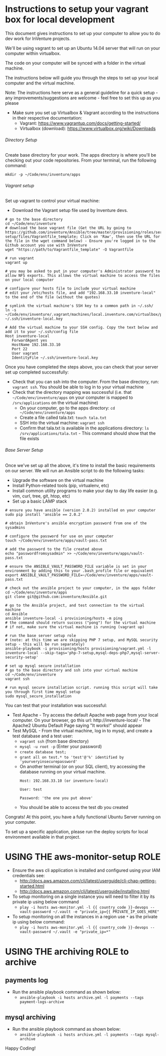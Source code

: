 # Instructions to setup your vagrant box for local development

This document gives instructions to set up your computer to allow you to do dev work for InVenture projects.

We'll be using vagrant to set up an Ubuntu 14.04 server that will run on your computer within virtualbox.

The code on your computer will be synced with a folder in the virtual machine.

The instructions below will guide you through the steps to set up your local computer and the virtual machine.

Note: The instructions here serve as a general guideline for a quick setup - any improvements/suggestions are welcome - feel free to set this up as you please

- Make sure you set up Virtualbox & Vagrant according to the instructions in their respective documentation:
    - Vagrant: https://www.vagrantup.com/docs/getting-started/
    - Virtualbox (download): https://www.virtualbox.org/wiki/Downloads


###### Directory Setup
Create base directory for your work. The apps directory is where you'll be checking out your code repositories. From your terminal, run the following command:
```
mkdir -p ~/Code/env/inventure/apps
```

###### Vagrant setup
Set up vagrant to control your virtual machine:
- Download the Vagrant setup file used by Inventure devs.
```
# go to the base directory
cd ~/Code/env/inventure
# download the base vagrant file (Get the URL by going to https://github.com/inventure/Ansible/tree/master/provisioning/roles/server-setup/files/Vagrantfile_template; Click on 'Raw', then use the URL for the file in the wget command below) - Ensure you're logged in to the Github account you use with InVenture
wget "https://path/to/Vagrantfile_template" -O Vagrantfile

# run vagrant
vagrant up

# you may be asked to put in your computer's Administrator password to allow NFS exports. This allows the virtual machine to access the files on your local computer

# configure your hosts file to include your virtual machine
# edit your /etc/hosts file, and add "192.168.33.10 inventure-local" to the end of the file (without the quotes)

# symlink the virtual machine's SSH key to a common path in ~/.ssh/
ln -s ~/Code/env/inventure/.vagrant/machines/local.inventure.com/virtualbox/private_key ~/.ssh/inventure-local.key

# Add the virtual machine to your SSH config. Copy the text below and add it to your ~/.ssh/config file
Host inventure-local
   ForwardAgent yes
   HostName 192.168.33.10
   Port 22
   User vagrant
   IdentityFile ~/.ssh/inventure-local.key
```

Once you have completed the steps above, you can check that your server set up completed successfully:

- Check that you can ssh into the computer. From the base directory, run: `vagrant ssh`. You should be able to log in to your virtual machine
- Check that the directory mapping was successful (i.e. that `~/Code/env/inventure/apps` on your computer is mapped to `/srv/applications` on the virtual machine)
    - On your computer, go to the apps directory: `cd ~/Code/env/inventure/apps`
    - Create a file called tala.txt: `touch tala.txt`
    - SSH into the virtual machine: `vagrant ssh`
    - Confirm that tala.txt is available in the applications directory: `ls /srv/applications/tala.txt` - This command should show that the file exists

###### Base Server Setup
Once we've set up all the above, it's time to install the basic requirements on our server. We will run an Ansible script to do the following tasks:

- Upgrade the software on the virtual machine
- Install Python-related tools (pip, virtualenv, etc)
- Install common utility programs to make your day to day life easier (e.g. vim, curl, tree, git, htop, etc)
- Set up a basic LAMP stack

```
# ensure you have ansible (version 2.0.2) installed on your computer
sudo pip install 'ansible == 2.0.2'

# obtain InVenture's ansible encryption password from one of the sysadmins

# configure the password for use on your computer
touch ~/Code/env/inventure/apps/vault-pass.txt

# add the password to the file created above
echo "passwordfromsysadmin" >> ~/Code/env/inventure/apps/vault-pass.txt

# ensure the ANSIBLE_VAULT_PASSWORD_FILE variable is set in your environment by adding this to your .bash_profile file or equivalent
export ANSIBLE_VAULT_PASSWORD_FILE=~/Code/env/inventure/apps/vault-pass.txt

# check out the ansible project to your computer, in the apps folder
cd ~/Code/env/inventure/apps
git clone git@github.com:inventure/Ansible.git

# go to the Ansible project, and test connection to the virtual machine
cd Ansible
ansible inventure-local -i provisioning/hosts -m ping
# the command should return success ("pong") for the virtual machine
# if not, make sure the virtual machine is running (vagrant up)

# run the base server setup role
# (note: at this time we are skipping PHP 7 setup, and MySQL security setup - this will be run separately)
ansible-playbook -i provisioning/hosts provisioning/vagrant.yml -l inventure-local --skip-tags='php-7-setup,mysql-deps-php7,mysql-server-security-setup'

# set up mysql secure installation
# go to the base directory and ssh into your virtual machine
cd ~/Code/env/inventure
vagrant ssh

# run mysql secure installation script. running this script will take you through first time mysql setup
sudo mysql_secure_installation
```

You can test that your installation was successful:

- Test Apache - Try access the default Apache web page from your local computer. On your browser, go this url: http://inventure-local/ - The Apache2 Ubuntu Default Page saying "It works!" should appear
- Test MySQL - From the virtual machine, log in to mysql, and create a test database and a test user:
    - `vagrant ssh` (from base directory)
    - `mysql -u root -p` (Enter your password)
    - `create database test;`
    - `grant all on test.* to 'test'@'%' identified by 'yourveryinsecurepassword'`
    - On another terminal (or on your SQL client), try accessing the database running on your virtual machine.
        ```
        Host: 192.168.33.10 (or inventure-local)

        User: test

        Password: 'the one you put above'
        ```
    - You should be able to access the test db you created

Congrats! At this point, you have a fully functional Ubuntu Server running on your computer.

To set up a specific application, please run the deploy scripts for local environment available in that project.

# USING THE aws-monitor-setup ROLE
- Ensure the aws cli application is installed and configured using your IAM credentials see:
	- http://docs.aws.amazon.com/cli/latest/userguide/cli-chap-getting-started.html
	- http://docs.aws.amazon.com/cli/latest/userguide/installing.html
- To setup monitoring on a single instance you will need to filter it by its private ip using below command
	- ` play -i hosts aws-monitor.yml -l {{ country_code }}-devops --vault-password ~/.vault -e "private_ip={{ PRIVATE_IP_GOES_HERE" ` 
- To setup monitoring on all the instances in a region use `*` as the private ip using below command:
	- `play -i hosts aws-monitor.yml -l {{ country_code }}-devops --vault-password ~/.vault -e "private_ip=*"`

# USING THE archiving ROLE to archive
## payments log
- Run the ansible playbook command as shown below:
	- `ansible-playbook -i hosts archive.yml -l payments --tags payment-logs-archive`
## mysql archiving
- Run the ansible playbook command as shown below:
	- `ansible-playbook -i hosts archive.yml -l payments --tags mysql-archive`

Happy Coding!

